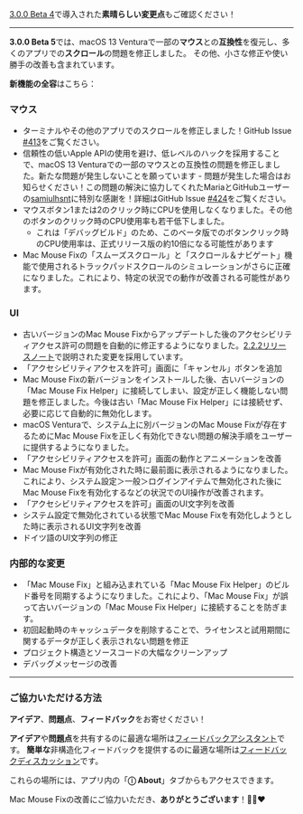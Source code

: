 [3.0.0 Beta 4](https://github.com/noah-nuebling/mac-mouse-fix/releases/tag/3.0.0-Beta-4)で導入された**素晴らしい変更点**もご確認ください！

---

**3.0.0 Beta 5**では、macOS 13 Venturaで一部の**マウス**との**互換性**を復元し、多くのアプリでの**スクロール**の問題を修正しました。
その他、小さな修正や使い勝手の改善も含まれています。

**新機能の全容**はこちら：

### マウス

- ターミナルやその他のアプリでのスクロールを修正しました！GitHub Issue [#413](https://github.com/noah-nuebling/mac-mouse-fix/issues/413)をご覧ください。
- 信頼性の低いApple APIの使用を避け、低レベルのハックを採用することで、macOS 13 Venturaでの一部のマウスとの互換性の問題を修正しました。新たな問題が発生しないことを願っています - 問題が発生した場合はお知らせください！この問題の解決に協力してくれたMariaとGitHubユーザーの[samiulhsnt](https://github.com/samiulhsnt)に特別な感謝を！詳細はGitHub Issue [#424](https://github.com/noah-nuebling/mac-mouse-fix/issues/424)をご覧ください。
- マウスボタン1または2のクリック時にCPUを使用しなくなりました。その他のボタンのクリック時のCPU使用率も若干低下しました。
    - これは「デバッグビルド」のため、このベータ版でのボタンクリック時のCPU使用率は、正式リリース版の約10倍になる可能性があります
- Mac Mouse Fixの「スムーズスクロール」と「スクロール＆ナビゲート」機能で使用されるトラックパッドスクロールのシミュレーションがさらに正確になりました。これにより、特定の状況での動作が改善される可能性があります。

### UI

- 古いバージョンのMac Mouse Fixからアップデートした後のアクセシビリティアクセス許可の問題を自動的に修正するようになりました。[2.2.2リリースノート](https://github.com/noah-nuebling/mac-mouse-fix/releases/tag/2.2.2)で説明された変更を採用しています。
- 「アクセシビリティアクセスを許可」画面に「キャンセル」ボタンを追加
- Mac Mouse Fixの新バージョンをインストールした後、古いバージョンの「Mac Mouse Fix Helper」に接続してしまい、設定が正しく機能しない問題を修正しました。今後は古い「Mac Mouse Fix Helper」には接続せず、必要に応じて自動的に無効化します。
- macOS Venturaで、システム上に別バージョンのMac Mouse Fixが存在するためにMac Mouse Fixを正しく有効化できない問題の解決手順をユーザーに提供するようになりました。
- 「アクセシビリティアクセスを許可」画面の動作とアニメーションを改善
- Mac Mouse Fixが有効化された時に最前面に表示されるようになりました。これにより、システム設定＞一般＞ログインアイテムで無効化された後にMac Mouse Fixを有効化するなどの状況でのUI操作が改善されます。
- 「アクセシビリティアクセスを許可」画面のUI文字列を改善
- システム設定で無効化されている状態でMac Mouse Fixを有効化しようとした時に表示されるUI文字列を改善
- ドイツ語のUI文字列の修正

### 内部的な変更

- 「Mac Mouse Fix」と組み込まれている「Mac Mouse Fix Helper」のビルド番号を同期するようになりました。これにより、「Mac Mouse Fix」が誤って古いバージョンの「Mac Mouse Fix Helper」に接続することを防ぎます。
- 初回起動時のキャッシュデータを削除することで、ライセンスと試用期間に関するデータが正しく表示されない問題を修正
- プロジェクト構造とソースコードの大幅なクリーンアップ
- デバッグメッセージの改善

---

### ご協力いただける方法

**アイデア**、**問題点**、**フィードバック**をお寄せください！

**アイデア**や**問題点**を共有するのに最適な場所は[フィードバックアシスタント](https://noah-nuebling.github.io/mac-mouse-fix-feedback-assistant/?type=bug-report)です。
**簡単な**非構造化フィードバックを提供するのに最適な場所は[フィードバックディスカッション](https://github.com/noah-nuebling/mac-mouse-fix/discussions/366)です。

これらの場所には、アプリ内の「**ⓘ About**」タブからもアクセスできます。

Mac Mouse Fixの改善にご協力いただき、**ありがとうございます**！💙💛❤️